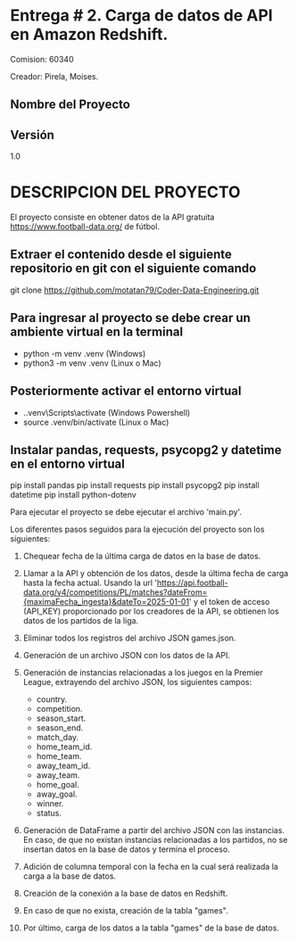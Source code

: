 # Entrega # 2. Carga de datos de API en Amazon Redshift.
Comision: 60340

Creador: Pirela, Moises.
## Nombre del Proyecto

## Versión
1.0

# DESCRIPCION DEL PROYECTO
El proyecto consiste en obtener datos de la API gratuita  https://www.football-data.org/ de fútbol.

## Extraer el contenido desde el siguiente repositorio en git con el siguiente comando
git clone https://github.com/motatan79/Coder-Data-Engineering.git

## Para ingresar al proyecto se debe crear un ambiente virtual en la terminal
- python -m venv .venv (Windows)
- python3 -m venv .venv (Linux o Mac)

## Posteriormente activar el entorno virtual
- .\.venv\Scripts\activate (Windows Powershell)
- source .venv/bin/activate (Linux o Mac)

## Instalar pandas, requests, psycopg2 y datetime en el entorno virtual
pip install pandas
pip install requests
pip install psycopg2
pip install datetime
pip install python-dotenv

Para ejecutar el proyecto se debe ejecutar el archivo 'main.py'. 

Los diferentes pasos seguidos para la ejecución del proyecto son los siguientes: 

1) Chequear fecha de la última carga de datos en la base de datos.

2) Llamar a la API y obtención de los datos, desde la última fecha de carga hasta la fecha actual. 
Usando la url 'https://api.football-data.org/v4/competitions/PL/matches?dateFrom={maximaFecha_ingesta}&dateTo=2025-01-01' y el token de acceso (API_KEY) proporcionado por los creadores de la API, se obtienen los datos de los partidos de la liga.

3) Eliminar todos los registros del archivo JSON games.json. 

4) Generación de un archivo JSON con los datos de la API. 

5) Generación de instancias relacionadas a los juegos en la Premier League, extrayendo del archivo JSON, los siguientes campos: 
    - country.
    - competition. 
    - season_start.
    - season_end.
    - match_day.
    - home_team_id.
    - home_team.
    - away_team_id.
    - away_team.
    - home_goal.
    - away_goal.
    - winner.
    - status.

6) Generación de DataFrame a partir del archivo JSON con las instancias. 
 En caso, de que no existan instancias relacionadas a los partidos, no se insertan datos en la base de datos y termina el proceso. 

7) Adición de columna temporal con la fecha en la cual será realizada la carga a la base de datos. 

8) Creación de la conexión a la base de datos en Redshift.

9) En caso de que no exista, creación de la tabla "games". 

10) Por último, carga de los datos a la tabla "games" de la base de datos.




